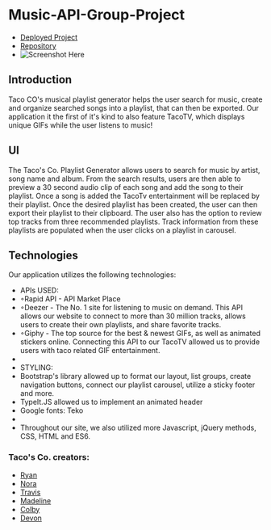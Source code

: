 # Music-API-Group-Project
* [Deployed Project](https://ctrahan94.github.io/Music-API-Group-Project-1/)
* [Repository](https://github.com/ctrahan94/Playlist_generator)
* ![Screenshot Here](images/Overview.PNG)

## Introduction
Taco CO's musical playlist generator helps the user search for music, create and organize searched songs into a playlist, that can then be exported. Our application it the first of it's kind to also feature TacoTV, which displays unique GIFs while the user listens to music!

## UI
The Taco's Co. Playlist Generator allows users to search for music by artist,
song name and album. From the search results, users are then able to preview a 30 second audio clip of each song and add the song to their playlist. Once a song is added the TacoTv entertainment will be replaced by their playlist. Once the desired playlist has been created, the user can then export their playlist to their clipboard. The user also has the option to review top tracks from three recommended playlists. Track information from these playlists are populated when the user clicks on a playlist in carousel. 

## Technologies
 Our application utilizes the following technologies:
 
 * APIs USED:
 * ◦Rapid API - API Market Place
 * ◦Deezer - The No. 1 site for listening to music on demand. This API allows our website to connect to more than 30 million tracks, allows users to create their own playlists, and share favorite tracks.
 * ◦Giphy - The top source for the best & newest GIFs, as well as animated stickers online. Connecting this API to our TacoTV allowed us to provide users with taco related GIF entertainment.
* 
* STYLING:
 * Bootstrap's library allowed up to format our layout, list groups, create navigation buttons, connect our playlist carousel, utilize a sticky footer and more.
 * TypeIt.JS allowed us to implement an animated header
 * Google fonts: Teko
 * 
 * Throughout our site, we also utilized more Javascript, jQuery methods, CSS, HTML and ES6.

### Taco's Co. creators:
* [Ryan](https://github.com/ryanwit)
* [Nora](https://github.com/noracurcio)
* [Travis](https://github.com/TravCook)
* [Madeline](https://github.com/MadelineCowell)
* [Colby](https://github.com/ctrahan94)
* [Devon](https://github.com/devonp702)
